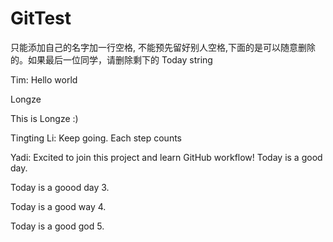 # GitTest

只能添加自己的名字加一行空格, 不能预先留好别人空格,下面的是可以随意删除的。如果最后一位同学，请删除剩下的 Today string

Tim: Hello world

Longze

This is Longze :)

Tingting Li: Keep going. Each step counts

Yadi: Excited to join this project and learn GitHub workflow!
Today is a good day.

Today is a goood day 3.

Today is a good way 4.

Today is a good god 5.
